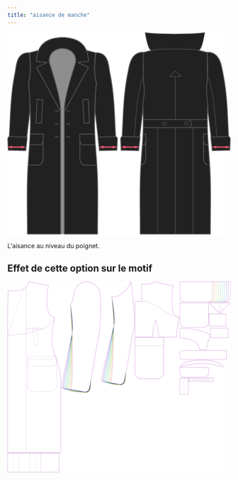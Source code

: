 ```yaml
---
title: "aisance de manche"
---
```


![Aisance de poignet](./cuffease.svg)

L'aisance au niveau du poignet.

## Effet de cette option sur le motif

![Cette image montre l'effet de cette option en superposant plusieurs variantes qui ont une valeur différente pour cette option](carlton_cuffease_sample.svg "Effet de cette option sur le modèle")
